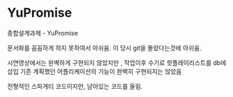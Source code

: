 # YuPromise
종합설계과제 - YuPromise

문서화를 꼼꼼하게 하지 못하여서 아쉬움.
이 당시 git을 몰랐다는것에 아쉬움.

시연영상에서는 완벽하게 구현되지 않았지만 , 작업이후 수기로 핫플레이리스트를 db에 삽입
기존 계획했던 어플리케이션의 기능이 완벽히 구현되지는 않았음 

전형적인 스파게티 코드이지만, 남아있는 코드를 올림.
